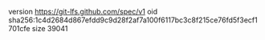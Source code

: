 version https://git-lfs.github.com/spec/v1
oid sha256:1c4d2684d867efdd9c9d28f2af7a100f6117bc3c8f215ce76fd5f3ecf1701cfe
size 39041
